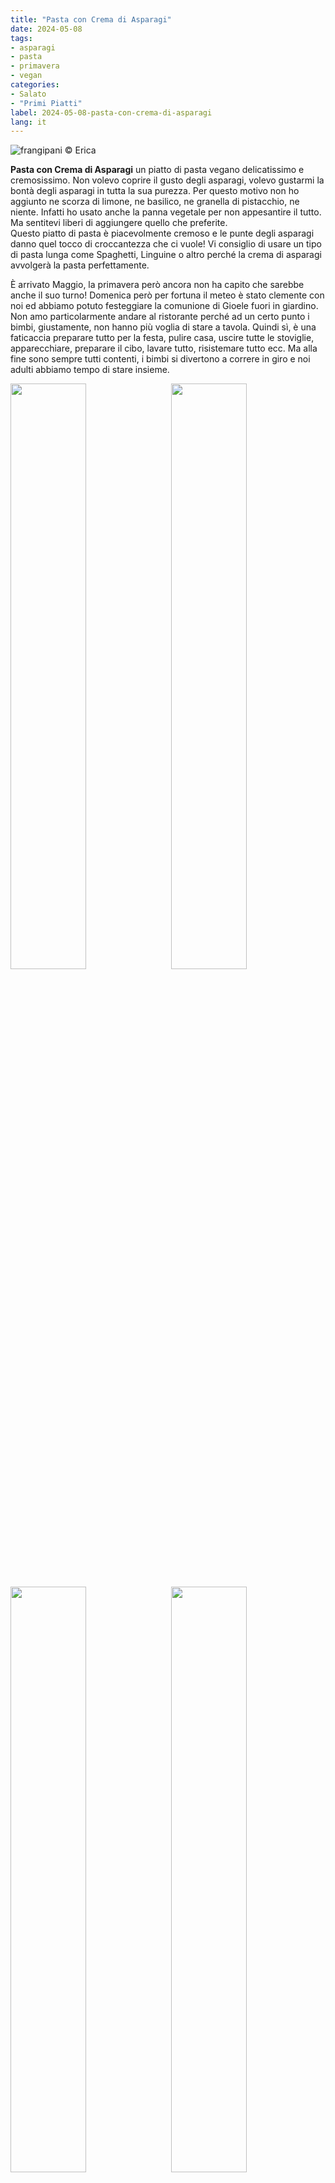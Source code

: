 ```yaml
---
title: "Pasta con Crema di Asparagi"
date: 2024-05-08
tags: 
- asparagi
- pasta
- primavera
- vegan
categories:
- Salato
- "Primi Piatti"
label: 2024-05-08-pasta-con-crema-di-asparagi
lang: it 
---
```

![](../2024-05-08-pasta-con-crema-di-asparagi/header.jpeg "frangipani © Erica")

**Pasta con Crema di Asparagi** un piatto di pasta vegano delicatissimo e cremosissimo. Non volevo coprire il gusto degli asparagi, volevo gustarmi la bontà degli asparagi in tutta la sua purezza. Per questo motivo non ho aggiunto ne scorza di limone, ne basilico, ne granella di pistacchio, ne niente. Infatti ho usato anche la panna vegetale per non appesantire il tutto. Ma sentitevi liberi di aggiungere quello che preferite.
<br />
Questo piatto di pasta è piacevolmente cremoso e le punte degli asparagi danno quel tocco di croccantezza che ci vuole! Vi consiglio di usare un tipo di pasta lunga come Spaghetti, Linguine o altro perché la crema di asparagi avvolgerà la pasta perfettamente.

È arrivato Maggio, la primavera però ancora non ha capito che sarebbe anche il suo turno! Domenica però per fortuna il meteo è stato clemente con noi ed abbiamo potuto festeggiare la comunione di Gioele fuori in giardino. Non amo particolarmente andare al ristorante perché ad un certo punto i bimbi, giustamente, non hanno più voglia di stare a tavola. Quindi sì, è una faticaccia preparare tutto per la festa, pulire casa, uscire tutte le stoviglie, apparecchiare, preparare il cibo, lavare tutto, risistemare tutto ecc. Ma alla fine sono sempre tutti contenti, i bimbi si divertono a correre in giro e noi adulti abbiamo tempo di stare insieme.
<p>
  <div style="width: 100%; margin-bottom: 0">
    <img style="float: left; width: 49%; margin-right: 1%" src="../2024-05-08-pasta-con-crema-di-asparagi/comunione1.jpeg" alt="" title="frangipani © Erica" />
    <img style="float: left; width: 49%; margin-left: 1%" src="../2024-05-08-pasta-con-crema-di-asparagi/comunione2.jpeg" alt="" title="frangipani © Erica" />
    <div style="clear: both;"></div>
  </div>
</p>

<p>
  <div style="width: 100%; margin-bottom: 0">
    <img style="float: left; width: 49%; margin-right: 1%" src="../2024-05-08-pasta-con-crema-di-asparagi/comunione3.jpeg" alt="" title="frangipani © Erica" />
    <img style="float: left; width: 49%; margin-left: 1%" src="../2024-05-08-pasta-con-crema-di-asparagi/comunione4.jpeg" alt="" title="frangipani © Erica" />
    <div style="clear: both;"></div>
  </div>
</p>

<p>
  <div style="width: 100%; margin-bottom: 0">
    <img style="float: left; width: 49%; margin-right: 1%" src="../2024-05-08-pasta-con-crema-di-asparagi/comunione5.jpeg" alt="" title="frangipani © Erica" />
    <img style="float: left; width: 49%; margin-left: 1%" src="../2024-05-08-pasta-con-crema-di-asparagi/comunione6.jpeg" alt="" title="frangipani © Erica" />
    <div style="clear: both;"></div>
  </div>
</p>

<p>
  <div style="width: 100%; margin-bottom: 0">
    <img style="float: left; width: 49%; margin-right: 1%" src="../2024-05-08-pasta-con-crema-di-asparagi/comunione7.jpeg" alt="" title="frangipani © Erica" />
    <img style="float: left; width: 49%; margin-left: 1%" src="../2024-05-08-pasta-con-crema-di-asparagi/comunione8.jpeg" alt="" title="frangipani © Erica" />
    <div style="clear: both;"></div>
  </div>
</p>

Ho fatto scegliere a Gioele i colori e la bomboniera per la sua comunione. Infatti ha scelto turchese, verde e bianco e come bomboniera ha voluto solo ed esclusivamente dei cactus super spinosi. Mi sono fatta preparare dei mazzi di fiori direttamente nei vasi in stile prato nei colori che ha scelto ed ho usato gli stessi fiori per decorare la Cream Tart. Gioele desiderava anche un piccolo mazzolino da mettere alla sua giacca, perché anche Gaia aveva i fiori freschi in testa... Ho dovuto quasi costringerlo a togliersi la giacca, perché era tanto fiero di quel mazzolino!
<br />
Per le bomboniere siamo andati a comprare i cactus che poi ho travasato nei vasi di terracotta. Sì, ancora ho una spina nel pollice che non riesco ad estrarre e avevo i guantoni!

<div id="wrapper" style="text-align: center">
  <div id="yourdiv" style="display: inline-block;">
    <div class="ingredients" itemscope itemtype="http://schema.org/Recipe">
      <span itemprop="name" style="display:none;">Pasta con Crema di Asparagi</span>
      <span itemprop="recipeCategory" style="display:none;">Salato</span>
      <img itemprop="image" style="display:none;" class="ignore-gallery-item" src="../2024-05-08-pasta-con-crema-di-asparagi/header.jpeg"/>
      <span itemprop="author" style="display:none;">Erica Raiano</span>
      <span itemprop="description" style="display:none;">Pasta con Crema di Asparagi, un piatto di pasta vegano delicatissimo e cremosissimo.</span>
      <div class="ingredients-title">Ingredienti</div>
      <table>
        <tbody>
          <tr itemprop="recipeIngredient">
            <td>320gr</td>
            <td>pasta (lunga)</td>
          </tr>
          <tr itemprop="recipeIngredient">
            <td>1</td>
            <td>cipolla</td>
          </tr> 
          <tr itemprop="recipeIngredient">
            <td>500gr</td>
            <td>asparagi verdi</td>
          </tr>  
          <tr itemprop="recipeIngredient">
            <td>250ml</td>
            <td>panna vegetale non zuccherata</td>
          </tr>
          <tr itemprop="recipeIngredient">
            <td>qb</td>
            <td>olio evo</td>
          </tr>
          <tr itemprop="recipeIngredient">
            <td>qb</td>
            <td>sale</td>
          </tr>
        </tbody>
      </table>
      <br></br>
      <i class="pull-right" style="font-size: 80%;" itemprop="recipeYield">per 4 persone</i>
    </div>
  </div>
</div>


<h3>
  <font color="grey">
    <i class="fa-solid fa-gears"></i>
  </font> Preparazione
</h3>

Eliminate la parte dura e legnosa degli asparagi e lavateli. Tagliateli a pezzettini piccolini tenendo da parte le punte. Tagliate finemente una cipolla e fatela rosolare in una padella con un filo d'olio ed un pizzico di sale. Aggiungete gli asparagi (senza le punte) e fate rosolare il tutto. Quando saranno belli abbrustoliti, aggiungete la panna vegetale e un goccio d'acqua e fate andare per 5 minuti. Prelevate tutta la panna con 3/4 degli asparagi e frullateli finché saranno belli cremosi. Versate la crema di asparagi di nuovo nella padella e aggiungete anche le punte. Tenete al caldo.
![](../2024-05-08-pasta-con-crema-di-asparagi/asparagi.jpeg "frangipani © Erica")

Portate ad ebollizione abbondante acqua, buttate la pasta e salate. Una volta cotta scolate la pasta tenendo da parte un pochino d'acqua di cottura della pasta. Versate la pasta nella padella con il condimento di asparagi e amalgamate il tutto. Se c'è bisogno aggiungete un goccio d'acqua di cottura della pasta, poi impiattate.
<p>
  <div style="width: 100%; margin-bottom: 0">
    <img style="float: left; width: 49%; margin-right: 1%" src="../2024-05-08-pasta-con-crema-di-asparagi/risultato1.jpeg" alt="" title="frangipani © Erica" />
    <img style="float: left; width: 49%; margin-left: 1%" src="../2024-05-08-pasta-con-crema-di-asparagi/risultato2.jpeg" alt="" title="frangipani © Erica" />
    <div style="clear: both;"></div>
  </div>
</p>

<p>
  <div style="width: 100%; margin-bottom: 0">
    <img style="float: left; width: 49%; margin-right: 1%" src="../2024-05-08-pasta-con-crema-di-asparagi/risultato3.jpeg" alt="" title="frangipani © Erica" />
    <img style="float: left; width: 49%; margin-left: 1%" src="../2024-05-08-pasta-con-crema-di-asparagi/risultato4.jpeg" alt="" title="frangipani © Erica" />
    <div style="clear: both;"></div>
  </div>
</p>

<p>
  <div style="width: 100%; margin-bottom: 0">
    <img style="float: left; width: 49%; margin-right: 1%" src="../2024-05-08-pasta-con-crema-di-asparagi/risultato5.jpeg" alt="" title="frangipani © Erica" />
    <img style="float: left; width: 49%; margin-left: 1%" src="../2024-05-08-pasta-con-crema-di-asparagi/risultato6.jpeg" alt="" title="frangipani © Erica" />
    <div style="clear: both;"></div>
  </div>
</p>

<p>
  <div style="width: 100%; margin-bottom: 0">
    <img style="float: left; width: 49%; margin-right: 1%" src="../2024-05-08-pasta-con-crema-di-asparagi/risultato7.jpeg" alt="" title="frangipani © Erica" />
    <img style="float: left; width: 49%; margin-left: 1%" src="../2024-05-08-pasta-con-crema-di-asparagi/risultato8.jpeg" alt="" title="frangipani © Erica" />
    <div style="clear: both;"></div>
  </div>
</p>

<h4>Buon appetito
  <font color="red">
    <i class="fa-regular fa-face-smile"></i>
  </font>
</h4>